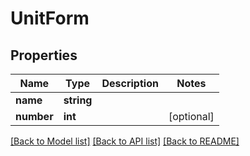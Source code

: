 # UnitForm

## Properties
Name | Type | Description | Notes
------------ | ------------- | ------------- | -------------
**name** | **string** |  | 
**number** | **int** |  | [optional] 

[[Back to Model list]](../README.md#documentation-for-models) [[Back to API list]](../README.md#documentation-for-api-endpoints) [[Back to README]](../README.md)


